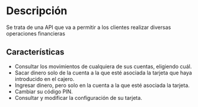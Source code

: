 # Descripción
Se trata de una API que va a permitir a los clientes realizar diversas operaciones financieras

## Características
- Consultar los movimientos de cualquiera de sus cuentas, eligiendo cuál.
- Sacar dinero solo de la cuenta a la que esté asociada la tarjeta que haya introducido en el cajero.
- Ingresar dinero, pero solo en la cuenta a la que esté asociada la tarjeta.
- Cambiar su código PIN.
- Consultar y modificar la configuración de su tarjeta.
